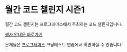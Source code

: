 # 월간 코드 챌린지 시즌1
월간 코드 챌린지는 프로그래머스에서 주최하는 코드 챌린지입니다.

[행사 안내문 바로가기](https://programmers.co.kr/competitions/417/monthly-code-challenge-s1)

문제들은 [프로그래머스](https://programmers.co.kr/) 코딩테스트 연습에서 확인하실 수 있습니다.